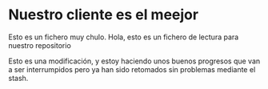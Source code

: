 # Nuestro cliente es el meejor

Esto es un fichero muy chulo.
Hola, esto es un fichero de lectura para nuestro repositorio

Esto es una modificación, y estoy haciendo unos buenos progresos que van a ser interrumpidos pero ya han sido retomados sin problemas mediante el stash. 
